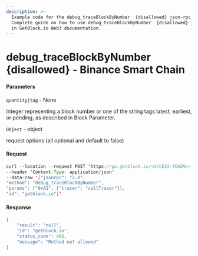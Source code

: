 ```yaml
---
description: >-
  Example code for the debug_traceBlockByNumber  {disallowed} json-rpc method.
  Сomplete guide on how to use debug_traceBlockByNumber  {disallowed} json-rpc
  in GetBlock.io Web3 documentation.
---
```


# debug\_traceBlockByNumber {disallowed} - Binance Smart Chain

#### Parameters

`quantity|tag` - None

Integer representing a block number or one of the string tags latest, earliest, or pending, as described in Block Parameter.

`Object` - object

request options (all optional and default to false)

#### Request

```java
curl --location --request POST 'https://go.getblock.io/<ACCESS-TOKEN>/' 
--header 'Content-Type: application/json' 
--data-raw '{"jsonrpc": "2.0",
"method": "debug_traceBlockByNumber",
"params": ["0xA1", {"tracer": "callTracer"}],
"id": "getblock.io"}'
```

#### Response

```java
{
    "result": "null",
    "id": "getblock.io",
    "status_code": 405,
    "message": "Method not allowed"
}
```
